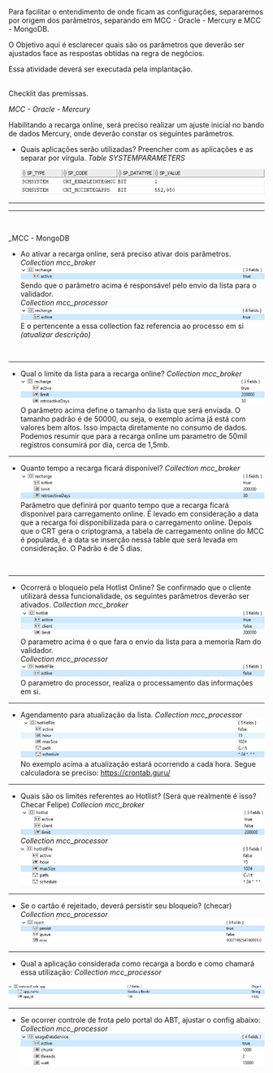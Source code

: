 Para facilitar o entendimento de onde ficam as configurações, separaremos por origem dos parâmetros, separando em MCC - Oracle - Mercury e MCC - MongoDB.

O Objetivo aqui é esclarecer quais são os parâmetros que deverão ser ajustados face as respostas obtidas na regra de negócios.

Essa atividade deverá ser executada pela implantação.

<br>
Checklit das premissas.

_MCC - Oracle - Mercury_

Habilitando a recarga online, será preciso realizar um ajuste inicial no bando de dados Mercury, onde deverão constar os seguintes parâmetros.
- Quais aplicações serão utilizadas? Preencher com as aplicações e as separar por vírgula.
_Table SYSTEMPARAMETERS_
 
  ![image.png](/.attachments/image-a932af1e-69a4-4e2e-9d4d-88bb9009301c.png)


---
---
<br>

_MCC - MongoDB

- Ao ativar a recarga online, será preciso ativar dois parâmetros.
  _Collection mcc_broker_
![image.png](/.attachments/image-0297b5a2-e15a-4436-9d62-d8cb1bee8e1d.png)
Sendo que o parâmetro acima é responsável pelo envio da lista para o validador.<BR>
  _Collection mcc_processor_
![image.png](/.attachments/image-6775be80-29e4-48a3-8d8e-d3d63b997242.png)
E o pertencente a essa collection faz referencia ao processo em si _(atualizar descrição)_
<br>

---
- Qual o limite da lista para a recarga online?
_Collection mcc_broker_
![image.png](/.attachments/image-0d272df1-e2fa-4d39-ac8a-ad5f91eed4f5.png)
O parâmetro acima define o tamanho da lista que será enviada. O tamanho padrão é de 50000, ou seja, o exemplo acima já está com valores bem altos. Isso impacta diretamente no consumo de dados. Podemos resumir que para a recarga online um parametro de 50mil registros consumirá por dia, cerca de 1,5mb.

---
- Quanto tempo a recarga ficará disponível?
_Collection mcc_broker_
![image.png](/.attachments/image-67bffef2-5cf9-4ecb-aa7c-43b0d660bc3e.png)
Parâmetro que definirá por quanto tempo que a recarga ficará disponível para carregamento online. É levado em consideração a data que a recarga foi disponibilizada para o carregamento online. Depois que o CRT gera o criptograma, a tabela de carregamento online do MCC é populada, é a data se inserção nessa table que será levada em consideração. 
O Padrão é de 5 dias.
<br>


---
- Ocorrerá o bloqueio pela Hotlist Online? Se confirmado que o cliente utilizará dessa funcionalidade, os seguintes parâmetros deverão ser ativados.
_Collection mcc_broker_
![image.png](/.attachments/image-e27a0bbe-20dd-4794-9417-dde75510d920.png)
O parametro acima é o que fara o envio da lista para a memoria Ram do validador.<br>
_Collection mcc_processor_
![image.png](/.attachments/image-b7962e5b-0b32-4cc9-bb08-c3418c202fbe.png)
O parametro do processor, realiza o processamento das informações em si.

---

- Agendamento para atualização da lista.
_Collection mcc_processor_
![image.png](/.attachments/image-c6e63e22-02c2-4035-adec-a7b5ed0cb3ab.png)
No exemplo acima a atualização estará ocorrendo a cada hora. Segue calculadora se preciso: https://crontab.guru/

---

- Quais são os limites referentes ao Hotlist? (Será que realmente é isso? Checar Felipe)
_Collecion mcc_broker_
![image.png](/.attachments/image-95142e8b-53fd-4347-88fe-efcb6c16ccc2.png)
_Collection mcc_processor_
![image.png](/.attachments/image-f095ec2f-768f-4367-91f3-3d382b9aa7ca.png)

---


- Se o cartão é rejeitado, deverá persistir seu bloqueio? (checar)
_Collection mcc_processor_
![image.png](/.attachments/image-96bcd1e2-a795-450c-9595-2bf4b0aecf53.png)

---

- Qual a aplicação considerada como recarga a bordo e como chamará essa utilização:
_Collection mcc_processor_

![image.png](/.attachments/image-7567c400-8f06-49cf-b692-3c466a883882.png)

----

- Se ocorrer controle de frota pelo portal do ABT, ajustar o config abaixo:
_Collection mcc_processor_
![image.png](/.attachments/image-4171b8c5-4b5e-4b0d-87ba-df6f50aa8576.png)

